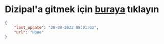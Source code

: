 # Dizipal'a gitmek için [buraya](None) tıklayın
    
```json
{
    "last_update": "28-08-2023 08:01:03",
    "url": "None"
}
```